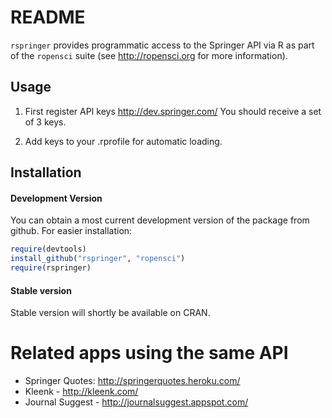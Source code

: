 # README # 

`rspringer` provides programmatic access to the Springer API via R as part of the `ropensci` suite (see http://ropensci.org for more information).

## Usage

1. First register API keys
http://dev.springer.com/
You should receive a set of 3 keys.

2. Add keys to your .rprofile for automatic loading.

## Installation


#### Development Version
You can obtain a most current development version of the package from github. For easier installation:

```R
require(devtools)
install_github("rspringer", "ropensci")
require(rspringer)
```

#### Stable version
Stable version will shortly be available on CRAN.


# Related apps using the same API
+ Springer Quotes: http://springerquotes.heroku.com/
+ Kleenk - http://kleenk.com/
+ Journal Suggest - http://journalsuggest.appspot.com/